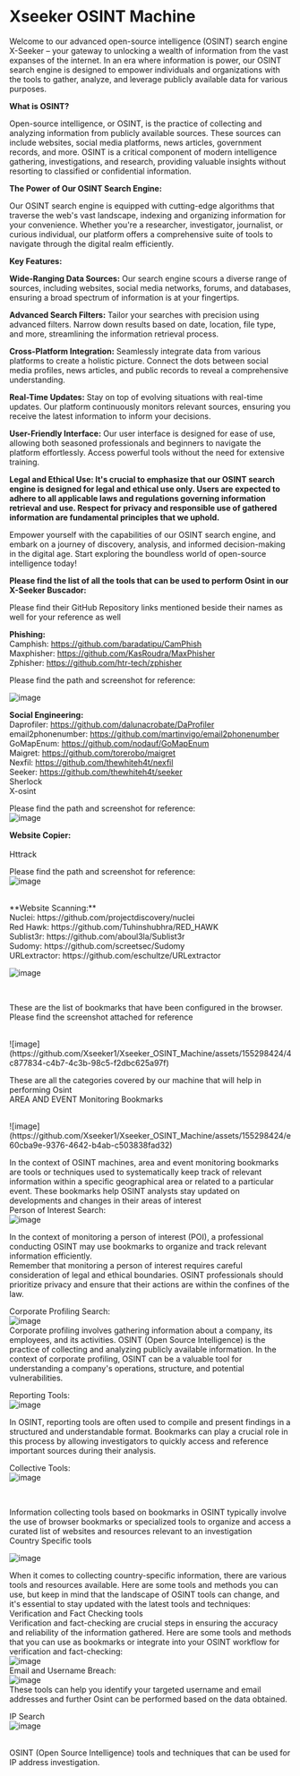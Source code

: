 # Xseeker OSINT Machine

Welcome to our advanced open-source intelligence (OSINT) search engine X-Seeker – your gateway to unlocking a wealth of information from the vast expanses of the internet. In an era where information is power, our OSINT search engine is designed to empower individuals and organizations with the tools to gather, analyze, and leverage publicly available data for various purposes.

**What is OSINT?**

Open-source intelligence, or OSINT, is the practice of collecting and analyzing information from publicly available sources. These sources can include websites, social media platforms, news articles, government records, and more. OSINT is a critical component of modern intelligence gathering, investigations, and research, providing valuable insights without resorting to classified or confidential information.

**The Power of Our OSINT Search Engine:**

Our OSINT search engine is equipped with cutting-edge algorithms that traverse the web's vast landscape, indexing and organizing information for your convenience. Whether you're a researcher, investigator, journalist, or curious individual, our platform offers a comprehensive suite of tools to navigate through the digital realm efficiently.

**Key Features:**

**Wide-Ranging Data Sources:** Our search engine scours a diverse range of sources, including websites, social media networks, forums, and databases, ensuring a broad spectrum of information is at your fingertips.

**Advanced Search Filters:** Tailor your searches with precision using advanced filters. Narrow down results based on date, location, file type, and more, streamlining the information retrieval process.

**Cross-Platform Integration:** Seamlessly integrate data from various platforms to create a holistic picture. Connect the dots between social media profiles, news articles, and public records to reveal a comprehensive understanding.

**Real-Time Updates:** Stay on top of evolving situations with real-time updates. Our platform continuously monitors relevant sources, ensuring you receive the latest information to inform your decisions.

**User-Friendly Interface:** Our user interface is designed for ease of use, allowing both seasoned professionals and beginners to navigate the platform effortlessly. Access powerful tools without the need for extensive training.

**Legal and Ethical Use:
It's crucial to emphasize that our OSINT search engine is designed for legal and ethical use only. Users are expected to adhere to all applicable laws and regulations governing information retrieval and use. Respect for privacy and responsible use of gathered information are fundamental principles that we uphold.**

Empower yourself with the capabilities of our OSINT search engine, and embark on a journey of discovery, analysis, and informed decision-making in the digital age. Start exploring the boundless world of open-source intelligence today!

**Please find the list of all the tools that can be used to perform Osint in our X-Seeker Buscador:**

Please find their GitHub Repository links mentioned beside their names as well for your reference as well

**Phishing:**<br>
Camphish:      https://github.com/baradatipu/CamPhish<br>
Maxphisher:   https://github.com/KasRoudra/MaxPhisher<br>
Zphisher:        https://github.com/htr-tech/zphisher<br>

Please find the path and screenshot for reference:<br>

![image](https://github.com/Xseeker1/X-seeker-OSINT-Machine/assets/155298424/d1beda20-e3fb-41a3-8c93-62b6f2573f8e)
<br>
 
**Social Engineering:**<br>
Daprofiler:  https://github.com/dalunacrobate/DaProfiler<br>
email2phonenumber:   https://github.com/martinvigo/email2phonenumber<br>
GoMapEnum:    https://github.com/nodauf/GoMapEnum<br>
Maigret: https://github.com/torerobo/maigret<br>
Nexfil: https://github.com/thewhiteh4t/nexfil<br>
Seeker: https://github.com/thewhiteh4t/seeker<br>
Sherlock<br>
X-osint<br>

Please find the path and screenshot for reference:
 <br>
![image](https://github.com/Xseeker1/X-seeker-OSINT-Machine/assets/155298424/04a7f8fe-ab26-4dfd-984b-738859b74e5a)
<br>

**Website Copier:**<br>  
Httrack<br>

Please find the path and screenshot for reference:
<br>
 ![image](https://github.com/Xseeker1/X-seeker-OSINT-Machine/assets/155298424/8b95b36b-5c12-4f87-b27c-0087257f47a8)

<br>
**Website Scanning:**<br>
Nuclei: https://github.com/projectdiscovery/nuclei<br>
Red Hawk:  https://github.com/Tuhinshubhra/RED_HAWK<br>
Sublist3r: https://github.com/aboul3la/Sublist3r<br>
Sudomy: https://github.com/screetsec/Sudomy<br>
URLextractor: https://github.com/eschultze/URLextractor<br>


![image](https://github.com/Xseeker1/Xseeker_OSINT_Machine/assets/155298424/e6a6733a-7b98-4064-94dd-b608ad9c47d8)

<br>

These are the list of bookmarks that have been configured in the browser. Please find the screenshot attached for reference

<br>
![image](https://github.com/Xseeker1/Xseeker_OSINT_Machine/assets/155298424/4c877834-c4b7-4c3b-98c5-f2dbc625a97f)
<br>

These are all the categories covered by our machine that will help in performing Osint
<br>
AREA AND EVENT Monitoring Bookmarks

<br>
![image](https://github.com/Xseeker1/Xseeker_OSINT_Machine/assets/155298424/e60cba9e-9376-4642-b4ab-c503838fad32)
<br>

In the context of OSINT machines, area and event monitoring bookmarks are tools or techniques used to systematically keep track of relevant information within a specific geographical area or related to a particular event. These bookmarks help OSINT analysts stay updated on developments and changes in their areas of interest
<br>
Person of Interest Search:
<br> 
![image](https://github.com/Xseeker1/Xseeker_OSINT_Machine/assets/155298424/e453aeab-2dca-4b28-83aa-b7eaad4fbc94)
<br> 

In the context of monitoring a person of interest (POI), a professional conducting OSINT may use bookmarks to organize and track relevant information efficiently.
<br> 
Remember that monitoring a person of interest requires careful consideration of legal and ethical boundaries. OSINT professionals should prioritize privacy and ensure that their actions are within the confines of the law.
<br> 

Corporate Profiling Search:
<br> 
 ![image](https://github.com/Xseeker1/Xseeker_OSINT_Machine/assets/155298424/328d9fdf-9073-4f0f-94c4-abaac7c6eb67)
<br> 
Corporate profiling involves gathering information about a company, its employees, and its activities. OSINT (Open Source Intelligence) is the practice of collecting and analyzing publicly available information. In the context of corporate profiling, OSINT can be a valuable tool for understanding a company's operations, structure, and potential vulnerabilities.
<br> 

Reporting Tools:
<br> 
![image](https://github.com/Xseeker1/Xseeker_OSINT_Machine/assets/155298424/1faccaec-b147-4cef-af42-b7c8c779cd01)
<br> 

In OSINT, reporting tools are often used to compile and present findings in a structured and understandable format. Bookmarks can play a crucial role in this process by allowing investigators to quickly access and reference important sources during their analysis.
<br> 


Collective Tools:
<br> 
![image](https://github.com/Xseeker1/Xseeker_OSINT_Machine/assets/155298424/fc65ad95-5ccf-46fa-bba7-f098bb7aa6fd)

<br>  

Information collecting tools based on bookmarks in OSINT typically involve the use of browser bookmarks or specialized tools to organize and access a curated list of websites and resources relevant to an investigation
<br>
Country Specific tools
<br>
 
![image](https://github.com/Xseeker1/Xseeker_OSINT_Machine/assets/155298424/0503138c-fa43-4f4c-98c7-71cacbdca76a)
<br>

When it comes to collecting country-specific information, there are various tools and resources available. Here are some tools and methods you can use, but keep in mind that the landscape of OSINT tools can change, and it's essential to stay updated with the latest tools and techniques:
<br>
Verification and Fact Checking tools
 <br>
Verification and fact-checking are crucial steps in ensuring the accuracy and reliability of the information gathered. Here are some tools and methods that you can use as bookmarks or integrate into your OSINT workflow for verification and fact-checking:
 <br>
![image](https://github.com/Xseeker1/Xseeker_OSINT_Machine/assets/155298424/883db748-1f78-4329-bff4-de3d955d2980)
 <br>
Email and Username Breach:
 <br>
  ![image](https://github.com/Xseeker1/Xseeker_OSINT_Machine/assets/155298424/03dc44ad-48b0-4c86-a01a-0115dd28e753)
<br>
These tools can help you identify your targeted username and email addresses and further Osint can be performed based on the data obtained.
 <br>
 
IP Search
 <br>
 ![image](https://github.com/Xseeker1/Xseeker_OSINT_Machine/assets/155298424/b2ae4b40-0d7f-4036-9c5a-4e5900543763)

<br>
OSINT (Open Source Intelligence) tools and techniques that can be used for IP address investigation.




